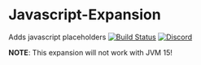 # Javascript-Expansion
Adds javascript placeholders
[![Build Status](http://ci.extendedclip.com/buildStatus/icon?job=Javascript-Expansion)](http://ci.extendedclip.com/job/Javascript-Expansion/)
[![Discord](https://discord.com/api/guilds/164280494874165248/widget.png)](http://helpch.at/discord)

**NOTE**: This expansion will not work with JVM 15!
